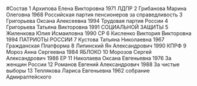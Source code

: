 #Состав
1 Архипова Елена Викторовна 1971 ЛДПР
2 Грибанова Марина Олеговна 1968 Российская партия пенсионеров за справедливость
3 Григорьева Оксана Алексеевна 1994 Трудовая партия России
4 Григорьева Татьяна Викторовна 1991 СОЦИАЛЬНОЙ ЗАЩИТЫ
5 Жиленкова Юлия Исмаиловна 1990 СР
6 Кисленко Виктория Викторовна 1994 ПАТРИОТЫ РОССИИ
7 Кустова Татьяна Николаевна 1967 Гражданская Платформа
8 Липинский Ян Александрович 1990 КПРФ
9 Мороз Анна Сергеевна 1984 ЯБЛОКО
10 Морозов Сергей Александрович 1986 ЕР
11 Николаева Оксана Евгеньевна 1976 За женщин России
12 Романов Евгений Александрович 1988 За чистые выборы
13 Теплякова Лариса Евгеньевна 1962 собрание Адмиралтейского
